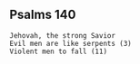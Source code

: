 ## Psalms 140

```
Jehovah, the strong Savior
Evil men are like serpents (3)
Violent men to fall (11)
```

